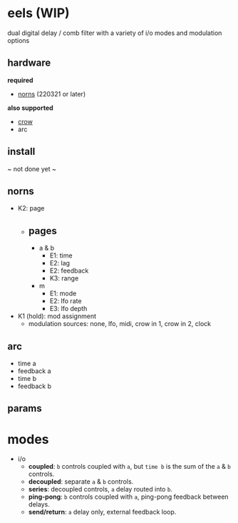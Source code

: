 # eels (WIP)

dual digital delay / comb filter with a variety of i/o modes and modulation options

## hardware

**required**

- [norns](https://github.com/p3r7/awesome-monome-norns) (220321 or later)

**also supported**

- [crow](https://monome.org/docs/crow/)
- arc

## install

~ not done yet ~

## norns

- K2: page
    - pages
        -
        - a & b
            - E1: time
            - E2: lag
            - E2: feedback
            - K3: range
        - m
            - E1: mode
            - E2: lfo rate
            - E3: lfo depth
- K1 (hold): mod assignment
    - modulation sources: none, lfo, midi, crow in 1, crow in 2, clock
    
## arc

- time a
- feedback a
- time b
- feedback b

## params

# modes

- i/o
    - **coupled**: `b` controls coupled with `a`, but `time b` is the sum of the `a` & `b` controls.
    - **decoupled**: separate `a` & `b` controls.
    - **series**: decoupled controls, `a` delay routed into `b`.
    - **ping-pong**: `b` controls coupled with `a`, ping-pong feedback between delays.
    - **send/return**: `a` delay only, external feedback loop.
